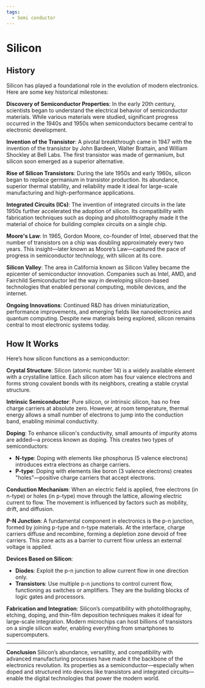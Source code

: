 ```yaml
---
tags:
  - Semi conductor
---
```


<head>
    <meta charset="UTF-8">
    <meta name="viewport" content="width=device-width, initial-scale=1.0">
    <meta name="description" content="Welcome to ac-electricity! Here you will learn more about electricity, the different components used to make an electrical circuit as well as their features and use cases.">
    <meta name="keywords" content="alexis carbillet, carbillet, electricity, capacitors, conductors, diodes, electronic, energy source, hardware, home appliances, inductors, insulators, resistors, semi-conductors">
    <meta name="author" content="Alexis Carbillet ">
</head>

# Silicon

## History

Silicon has played a foundational role in the evolution of modern electronics. Here are some key historical milestones:

**Discovery of Semiconductor Properties**: In the early 20th century, scientists began to understand the electrical behavior of semiconductor materials. While various materials were studied, significant progress occurred in the 1940s and 1950s when semiconductors became central to electronic development.

**Invention of the Transistor**: A pivotal breakthrough came in 1947 with the invention of the transistor by John Bardeen, Walter Brattain, and William Shockley at Bell Labs. The first transistor was made of germanium, but silicon soon emerged as a superior alternative.

**Rise of Silicon Transistors**: During the late 1950s and early 1960s, silicon began to replace germanium in transistor production. Its abundance, superior thermal stability, and reliability made it ideal for large-scale manufacturing and high-performance applications.

**Integrated Circuits (ICs)**: The invention of integrated circuits in the late 1950s further accelerated the adoption of silicon. Its compatibility with fabrication techniques such as doping and photolithography made it the material of choice for building complex circuits on a single chip.

**Moore's Law**: In 1965, Gordon Moore, co-founder of Intel, observed that the number of transistors on a chip was doubling approximately every two years. This insight—later known as Moore’s Law—captured the pace of progress in semiconductor technology, with silicon at its core.

**Silicon Valley**: The area in California known as Silicon Valley became the epicenter of semiconductor innovation. Companies such as Intel, AMD, and Fairchild Semiconductor led the way in developing silicon-based technologies that enabled personal computing, mobile devices, and the internet.

**Ongoing Innovations**: Continued R\&D has driven miniaturization, performance improvements, and emerging fields like nanoelectronics and quantum computing. Despite new materials being explored, silicon remains central to most electronic systems today.

## How It Works

Here’s how silicon functions as a semiconductor:

**Crystal Structure**: Silicon (atomic number 14) is a widely available element with a crystalline lattice. Each silicon atom has four valence electrons and forms strong covalent bonds with its neighbors, creating a stable crystal structure.

**Intrinsic Semiconductor**: Pure silicon, or intrinsic silicon, has no free charge carriers at absolute zero. However, at room temperature, thermal energy allows a small number of electrons to jump into the conduction band, enabling minimal conductivity.

**Doping**: To enhance silicon's conductivity, small amounts of impurity atoms are added—a process known as doping. This creates two types of semiconductors:

* **N-type**: Doping with elements like phosphorus (5 valence electrons) introduces extra electrons as charge carriers.
* **P-type**: Doping with elements like boron (3 valence electrons) creates "holes"—positive charge carriers that accept electrons.

**Conduction Mechanism**: When an electric field is applied, free electrons (in n-type) or holes (in p-type) move through the lattice, allowing electric current to flow. The movement is influenced by factors such as mobility, drift, and diffusion.

**P-N Junction**: A fundamental component in electronics is the p-n junction, formed by joining p-type and n-type materials. At the interface, charge carriers diffuse and recombine, forming a depletion zone devoid of free carriers. This zone acts as a barrier to current flow unless an external voltage is applied.

**Devices Based on Silicon**:

* **Diodes**: Exploit the p-n junction to allow current flow in one direction only.
* **Transistors**: Use multiple p-n junctions to control current flow, functioning as switches or amplifiers. They are the building blocks of logic gates and processors.

**Fabrication and Integration**: Silicon’s compatibility with photolithography, etching, doping, and thin-film deposition techniques makes it ideal for large-scale integration. Modern microchips can host billions of transistors on a single silicon wafer, enabling everything from smartphones to supercomputers.

---

**Conclusion**
Silicon’s abundance, versatility, and compatibility with advanced manufacturing processes have made it the backbone of the electronics revolution. Its properties as a semiconductor—especially when doped and structured into devices like transistors and integrated circuits—enable the digital technologies that power the modern world.
